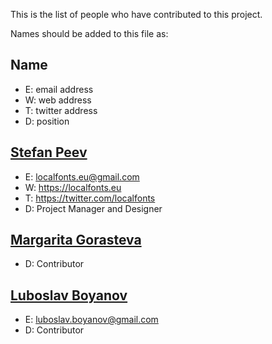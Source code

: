 This is the list of people who have contributed to this project. 
 
Names should be added to this file as: 
 
## **Name** 
+ E: email address 
+ W: web address 
+ T: twitter address 
+ D: position 
 
 
## **[Stefan Peev](https://github.com/StefanPeev)** 
+ E: localfonts.eu@gmail.com 
+ W: https://localfonts.eu 
+ T: https://twitter.com/localfonts 
+ D: Project Manager and Designer 
 
 
## **[Margarita Gorasteva](https://github.com/MargaritaGorasteva)** 
+ D: Contributor 
 
 
## **[Luboslav Boyanov](https://github.com/LuboslavBoyanov)** 
+ E: luboslav.boyanov@gmail.com 
+ D: Contributor 
 
 
